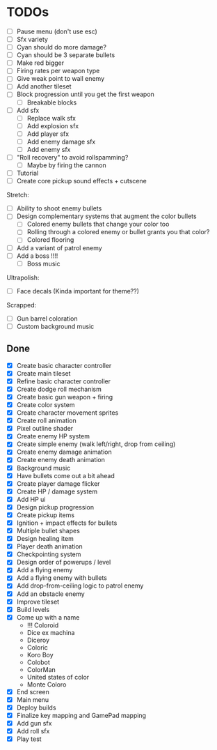 # TODOs

- [ ] Pause menu (don't use esc)
- [ ] Sfx variety
- [ ] Cyan should do more damage?
- [ ] Cyan should be 3 separate bullets
- [ ] Make red bigger
- [ ] Firing rates per weapon type
- [ ] Give weak point to wall enemy
- [ ] Add another tileset
- [ ] Block progression until you get the first weapon
  - [ ] Breakable blocks
- [ ] Add sfx
  - [ ] Replace walk sfx
  - [ ] Add explosion sfx
  - [ ] Add player sfx
  - [ ] Add enemy damage sfx
  - [ ] Add enemy sfx
- [ ] "Roll recovery" to avoid rollspamming?
  - [ ] Maybe by firing the cannon
- [ ] Tutorial
- [ ] Create core pickup sound effects + cutscene

Stretch:
- [ ] Ability to shoot enemy bullets
- [ ] Design complementary systems that augment the color bullets
  - [ ] Colored enemy bullets that change your color too
  - [ ] Rolling through a colored enemy or bullet grants you that color?
  - [ ] Colored flooring
- [ ] Add a variant of patrol enemy
- [ ] Add a boss !!!!
  - [ ] Boss music

Ultrapolish:
- [ ] Face decals (Kinda important for theme??)

Scrapped:
- [ ] Gun barrel coloration
- [ ] Custom background music

## Done
- [x] Create basic character controller
- [x] Create main tileset
- [x] Refine basic character controller
- [x] Create dodge roll mechanism
- [x] Create basic gun weapon + firing
- [x] Create color system
- [x] Create character movement sprites
- [x] Create roll animation
- [x] Pixel outline shader
- [x] Create enemy HP system
- [x] Create simple enemy (walk left/right, drop from ceiling)
- [x] Create enemy damage animation
- [x] Create enemy death animation
- [x] Background music
- [x] Have bullets come out a bit ahead
- [x] Create player damage flicker
- [x] Create HP / damage system
- [x] Add HP ui
- [x] Design pickup progression
- [x] Create pickup items
- [x] Ignition + impact effects for bullets
- [x] Multiple bullet shapes
- [x] Design healing item
- [x] Player death animation
- [x] Checkpointing system
- [x] Design order of powerups / level
- [x] Add a flying enemy
- [x] Add a flying enemy with bullets
- [x] Add drop-from-ceiling logic to patrol enemy
- [x] Add an obstacle enemy
- [x] Improve tileset
- [x] Build levels
- [x] Come up with a name
  - !!! Coloroid
  - Dice ex machina
  - Diceroy
  - Coloric
  - Koro Boy
  - Colobot
  - ColorMan
  - United states of color
  - Monte Coloro
- [x] End screen
- [x] Main menu
- [x] Deploy builds
- [x] Finalize key mapping and GamePad mapping
- [x] Add gun sfx
- [x] Add roll sfx
- [x] Play test
